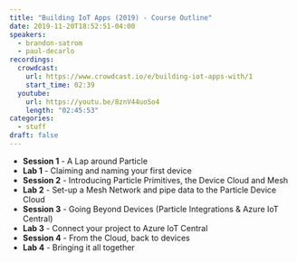 ```yaml
---
title: "Building IoT Apps (2019) - Course Outline"
date: 2019-11-20T18:52:51-04:00
speakers:
  - brandon-satrom
  - paul-decarlo
recordings:
  crowdcast:
    url: https://www.crowdcast.io/e/building-iot-apps-with/1
    start_time: 02:39
  youtube:
    url: https://youtu.be/8znV44uoSo4
    length: "02:45:53"
categories:
  - stuff
draft: false
---
```


- **Session 1** - A Lap around Particle
- **Lab 1** - Claiming and naming your first device
- **Session 2** - Introducing Particle Primitives, the Device Cloud and Mesh
- **Lab 2** - Set-up a Mesh Network and pipe data to the Particle Device Cloud
- **Session 3** - Going Beyond Devices (Particle Integrations & Azure IoT Central)
- **Lab 3** - Connect your project to Azure IoT Central
- **Session 4** - From the Cloud, back to devices
- **Lab 4** - Bringing it all together
